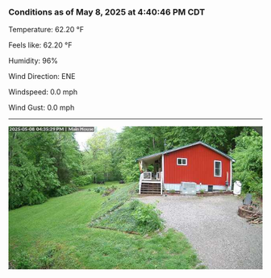 ### Conditions as of May 8, 2025 at 4:40:46 PM CDT 

Temperature: 62.20 &deg;F

Feels like: 62.20 &deg;F

Humidity: 96%

Wind Direction: ENE

Windspeed: 0.0 mph

Wind Gust: 0.0 mph

---

<img src="./images/latest.jpeg"/>

